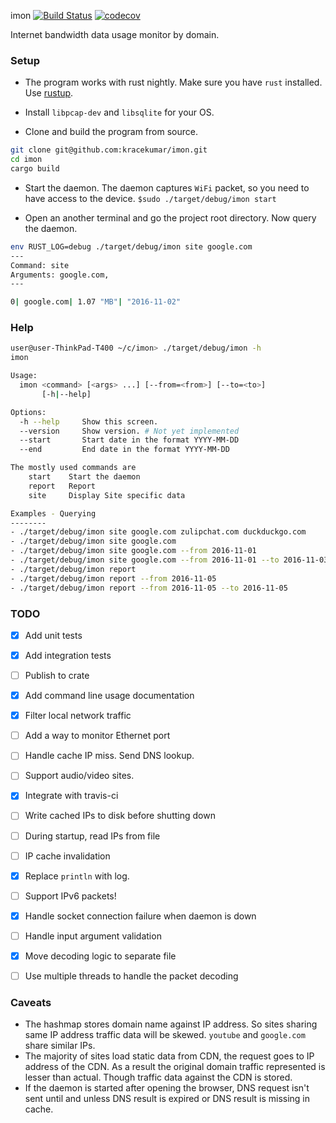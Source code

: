 imon [![Build Status](https://travis-ci.org/kracekumar/imon.svg)](https://travis-ci.org/kracekumar/imon) [![codecov](https://codecov.io/gh/kracekumar/imon/branch/master/graph/badge.svg)](https://codecov.io/gh/kracekumar/imon)

Internet bandwidth data usage monitor by domain.

### Setup

- The program works with rust nightly. Make sure you have `rust` installed.
Use [rustup](https://www.rustup.rs).

- Install `libpcap-dev` and `libsqlite` for your OS.

- Clone and build the program from source.

``` bash
git clone git@github.com:kracekumar/imon.git
cd imon
cargo build
```

- Start the daemon. The daemon captures `WiFi` packet, so you need to have access to the device.
`$sudo ./target/debug/imon start`

- Open an another terminal and go the project root directory. Now query the daemon.

```bash
env RUST_LOG=debug ./target/debug/imon site google.com
---
Command: site
Arguments: google.com,
---

0| google.com| 1.07 "MB"| "2016-11-02"
```

### Help

```bash
user@user-ThinkPad-T400 ~/c/imon> ./target/debug/imon -h
imon

Usage:
  imon <command> [<args> ...] [--from=<from>] [--to=<to>]
       [-h|--help]

Options:
  -h --help     Show this screen.
  --version     Show version. # Not yet implemented
  --start       Start date in the format YYYY-MM-DD
  --end         End date in the format YYYY-MM-DD

The mostly used commands are
    start    Start the daemon
    report   Report
    site     Display Site specific data

Examples - Querying
--------
- ./target/debug/imon site google.com zulipchat.com duckduckgo.com
- ./target/debug/imon site google.com
- ./target/debug/imon site google.com --from 2016-11-01
- ./target/debug/imon site google.com --from 2016-11-01 --to 2016-11-03
- ./target/debug/imon report
- ./target/debug/imon report --from 2016-11-05
- ./target/debug/imon report --from 2016-11-05 --to 2016-11-05

```

### TODO

- [x] Add unit tests
- [x] Add integration tests
- [ ] Publish to crate
- [X] Add command line usage documentation
- [X] Filter local network traffic
- [ ] Add a way to monitor Ethernet port
- [ ] Handle cache IP miss. Send DNS lookup.
- [ ] Support audio/video sites.
- [x] Integrate with travis-ci
- [ ] Write cached IPs to disk before shutting down
- [ ] During startup, read IPs from file
- [ ] IP cache invalidation
- [X] Replace `println` with log.
- [ ] Support IPv6 packets!
- [X] Handle socket connection failure when daemon is down
- [ ] Handle input argument validation
- [X] Move decoding logic to separate file
- [ ] Use multiple threads to handle the packet decoding


### Caveats

- The hashmap stores domain name against IP address. So sites sharing same IP address traffic data will be skewed. `youtube` and `google.com` share similar IPs.
- The majority of sites load static data from CDN, the request goes to IP address of the CDN. As a result the original domain traffic represented is lesser than actual. Though traffic data against the CDN is stored.
- If the daemon is started after opening the browser, DNS request isn't sent until and unless DNS result is expired or DNS result is missing in cache.
